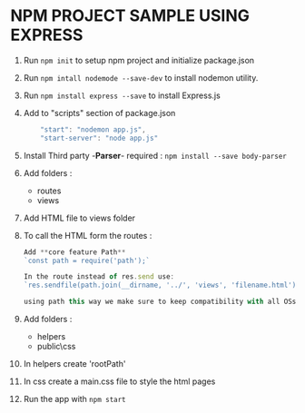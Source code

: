 # NPM PROJECT SAMPLE USING EXPRESS

1. Run `npm init` to setup npm project and initialize package.json
2. Run `npm intall nodemode --save-dev` to install nodemon utility.
3. Run `npm install express --save` to install Express.js
4. Add to "scripts" section of package.json

    ```js
        "start": "nodemon app.js",
        "start-server": "node app.js"
    ```

5. Install Third party -**Parser**- required : `npm install --save body-parser`
6. Add folders :
    - routes
    - views
7. Add HTML file to views folder
8. To call the HTML form the routes :

    ```js
    Add **core feature Path**
    `const path = require('path');`

    In the route instead of res.send use:
    `res.sendfile(path.join(__dirname, '../', 'views', 'filename.html'));`

    using path this way we make sure to keep compatibility with all OSs
    ```

9. Add folders :
    - helpers
    - public\css
10. In helpers create 'rootPath'
11. In css create a main.css file to style the html pages
12. Run the app with `npm start`